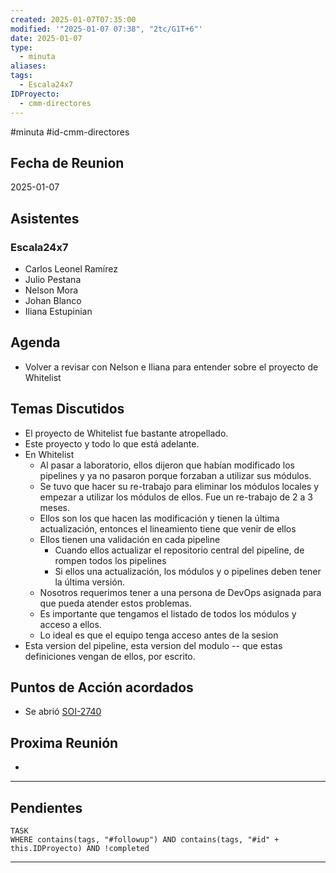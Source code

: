 ```yaml
---
created: 2025-01-07T07:35:00
modified: '"2025-01-07 07:38", "2tc/G1T+6"'
date: 2025-01-07
type:
  - minuta
aliases: 
tags:
  - Escala24x7
IDProyecto:
  - cmm-directores
---
```

#minuta 
#id-cmm-directores

## Fecha de Reunion
2025-01-07
## Asistentes

### Escala24x7
- Carlos Leonel Ramírez
- Julio Pestana
- Nelson Mora
- Johan Blanco
- Iliana Estupinian

## Agenda
* Volver a revisar con Nelson e Iliana para entender sobre el proyecto de Whitelist
## Temas Discutidos
* El proyecto de Whitelist fue bastante atropellado.
* Este proyecto y todo lo que está adelante.
* En Whitelist 
	* Al pasar a laboratorio, ellos dijeron que habían modificado los pipelines y ya no pasaron porque forzaban a utilizar sus módulos.
	* Se tuvo que hacer su re-trabajo para eliminar los módulos locales y empezar a  utilizar los módulos de ellos. Fue un re-trabajo de 2 a 3 meses.
	* Ellos son los que hacen las modificación y tienen la última actualización, entonces el lineamiento tiene que venir de ellos
	* Ellos tienen una validación en cada pipeline
		* Cuando ellos actualizar el repositorio central del pipeline, de rompen todos los pipelines
		* Si ellos una actualización, los módulos y o pipelines deben tener la última versión.
	* Nosotros requerimos tener a una persona de DevOps asignada para que pueda atender estos problemas. 
	* Es importante que tengamos el listado de todos los módulos y acceso a ellos.
	* Lo ideal es que el equipo tenga acceso antes de la sesion
* Esta version del pipeline, esta version del modulo -- que estas definiciones vengan de ellos, por escrito.

## Puntos de Acción acordados
- Se abrió [SOI-2740](https://escala24x7.atlassian.net/browse/SOI-2740)


## Proxima Reunión
*   

--- 
## Pendientes

```dataview
TASK
WHERE contains(tags, "#followup") AND contains(tags, "#id" + this.IDProyecto) AND !completed
```

---

